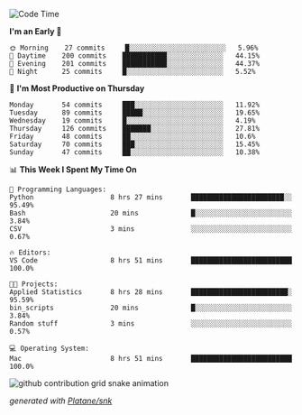 <!--START_SECTION:waka-->
![Code Time](http://img.shields.io/badge/Code%20Time-262%20hrs%2057%20mins-blue)

**I'm an Early 🐤** 

```text
🌞 Morning    27 commits     █░░░░░░░░░░░░░░░░░░░░░░░░   5.96% 
🌆 Daytime    200 commits    ███████████░░░░░░░░░░░░░░   44.15% 
🌃 Evening    201 commits    ███████████░░░░░░░░░░░░░░   44.37% 
🌙 Night      25 commits     █░░░░░░░░░░░░░░░░░░░░░░░░   5.52%

```
📅 **I'm Most Productive on Thursday** 

```text
Monday       54 commits     ███░░░░░░░░░░░░░░░░░░░░░░   11.92% 
Tuesday      89 commits     █████░░░░░░░░░░░░░░░░░░░░   19.65% 
Wednesday    19 commits     █░░░░░░░░░░░░░░░░░░░░░░░░   4.19% 
Thursday     126 commits    ███████░░░░░░░░░░░░░░░░░░   27.81% 
Friday       48 commits     ██░░░░░░░░░░░░░░░░░░░░░░░   10.6% 
Saturday     70 commits     ███░░░░░░░░░░░░░░░░░░░░░░   15.45% 
Sunday       47 commits     ██░░░░░░░░░░░░░░░░░░░░░░░   10.38%

```


📊 **This Week I Spent My Time On** 

```text
💬 Programming Languages: 
Python                   8 hrs 27 mins       ███████████████████████░░   95.49% 
Bash                     20 mins             █░░░░░░░░░░░░░░░░░░░░░░░░   3.84% 
CSV                      3 mins              ░░░░░░░░░░░░░░░░░░░░░░░░░   0.67%

🔥 Editors: 
VS Code                  8 hrs 51 mins       █████████████████████████   100.0%

🐱‍💻 Projects: 
Applied Statistics       8 hrs 28 mins       ████████████████████████░   95.59% 
bin_scripts              20 mins             █░░░░░░░░░░░░░░░░░░░░░░░░   3.84% 
Random stuff             3 mins              ░░░░░░░░░░░░░░░░░░░░░░░░░   0.57%

💻 Operating System: 
Mac                      8 hrs 51 mins       █████████████████████████   100.0%

```


<!--END_SECTION:waka-->


<!--Snake Game-->
![github contribution grid snake animation](https://raw.githubusercontent.com/viggo-gascou/viggo-gascou/output/github-contribution-grid-snake.svg)

_generated with [Platane/snk](https://github.com/Platane/snk)_
<!--Snake Game-->

